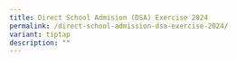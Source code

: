 ```yaml
---
title: Direct School Admision (DSA) Exercise 2024
permalink: /direct-school-admission-dsa-exercise-2024/
variant: tiptap
description: ""
---
```

<p></p>
